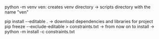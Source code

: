 python -m venv ven: creates venv directory -> scripts directory with the name "ven"

pip install --editable . -> download dependencies and libraries for project
pip freeze --exclude-editable > constraints.txt
-> from now on to install -> python -m install -c constraints.txt